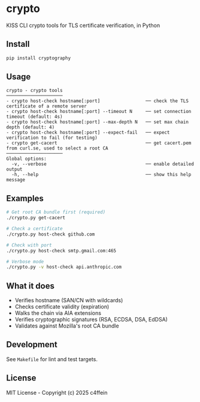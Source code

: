 # crypto
KISS CLI crypto tools for TLS certificate verification, in Python

## Install

```bash
pip install cryptography
```

## Usage

```
crypto - crypto tools
─────────────────────
- crypto host-check hostname[:port]                 ── check the TLS certificate of a remote server
- crypto host-check hostname[:port] --timeout N     ── set connection timeout (default: 4s)
- crypto host-check hostname[:port] --max-depth N   ── set max chain depth (default: 4)
- crypto host-check hostname[:port] --expect-fail   ── expect verification to fail (for testing)
- crypto get-cacert                                 ── get cacert.pem from curl.se, used to select a root CA
─────────────────────
Global options:
  -v, --verbose                                     ── enable detailed output
  -h, --help                                        ── show this help message
```

## Examples

```bash
# Get root CA bundle first (required)
./crypto.py get-cacert

# Check a certificate
./crypto.py host-check github.com

# Check with port
./crypto.py host-check smtp.gmail.com:465

# Verbose mode
./crypto.py -v host-check api.anthropic.com
```

## What it does

- Verifies hostname (SAN/CN with wildcards)
- Checks certificate validity (expiration)
- Walks the chain via AIA extensions
- Verifies cryptographic signatures (RSA, ECDSA, DSA, EdDSA)
- Validates against Mozilla's root CA bundle

## Development

See `Makefile` for lint and test targets.

## License

MIT License - Copyright (c) 2025 c4ffein
